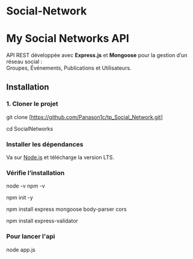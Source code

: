 # Social-Network
# My Social Networks API

API REST développée avec **Express.js** et **Mongoose** pour la gestion d’un réseau social :  
Groupes, Événements, Publications et Utilisateurs.

## Installation

### 1. Cloner le projet

git clone [https://github.com/Panason1c/tp_Social_Network.git]

cd SocialNetworks

### Installer les dépendances
Va sur [Node.js](https://nodejs.org/fr) et télécharge la version LTS.
 
### Vérifie l’installation
node -v
npm -v

npm init -y

npm install express mongoose body-parser cors

npm install express-validator

### Pour lancer l'api
node app.js
